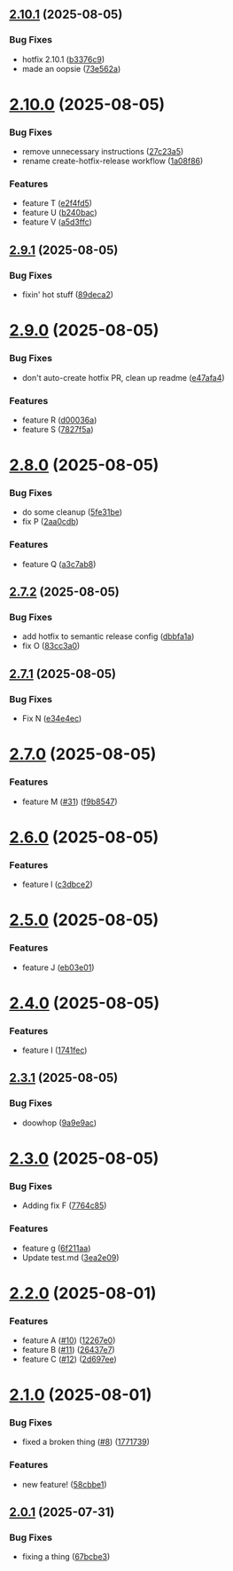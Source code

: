 ## [2.10.1](https://github.com/dabernathy89/gf-workflow-testing/compare/v2.10.0...v2.10.1) (2025-08-05)


### Bug Fixes

* hotfix 2.10.1 ([b3376c9](https://github.com/dabernathy89/gf-workflow-testing/commit/b3376c94bb14d37145b55a148762204c7dff7cc3))
* made an oopsie ([73e562a](https://github.com/dabernathy89/gf-workflow-testing/commit/73e562af59d054e7c9ef2522e35c6d558b69b366))

# [2.10.0](https://github.com/dabernathy89/gf-workflow-testing/compare/v2.9.1...v2.10.0) (2025-08-05)


### Bug Fixes

* remove unnecessary instructions ([27c23a5](https://github.com/dabernathy89/gf-workflow-testing/commit/27c23a5df2c58c250e25a6528a5edcc9864f32dc))
* rename create-hotfix-release workflow ([1a08f86](https://github.com/dabernathy89/gf-workflow-testing/commit/1a08f864541d11efbdc3a9c8c117e9080d0554f2))


### Features

* feature T ([e2f4fd5](https://github.com/dabernathy89/gf-workflow-testing/commit/e2f4fd5b9872c9a7f2153ae44e861a7da72f74c4))
* feature U ([b240bac](https://github.com/dabernathy89/gf-workflow-testing/commit/b240bacfd0ec9e8de0990dc737dbcc4b717e210f))
* feature V ([a5d3ffc](https://github.com/dabernathy89/gf-workflow-testing/commit/a5d3ffcfbadc97171b2879e14931631d339d6251))

## [2.9.1](https://github.com/dabernathy89/gf-workflow-testing/compare/v2.9.0...v2.9.1) (2025-08-05)


### Bug Fixes

* fixin' hot stuff ([89deca2](https://github.com/dabernathy89/gf-workflow-testing/commit/89deca2bf83e0cdf91e7e1916542ad71a52c9f78))

# [2.9.0](https://github.com/dabernathy89/gf-workflow-testing/compare/v2.8.0...v2.9.0) (2025-08-05)


### Bug Fixes

* don't auto-create hotfix PR, clean up readme ([e47afa4](https://github.com/dabernathy89/gf-workflow-testing/commit/e47afa4e4a5fd5a560728c7588efed564a9d5ef5))


### Features

* feature R ([d00036a](https://github.com/dabernathy89/gf-workflow-testing/commit/d00036aaaffab8843a2d72ba97363fe9c37d5572))
* feature S ([7827f5a](https://github.com/dabernathy89/gf-workflow-testing/commit/7827f5a64fb503368ddb9793063c2b16c0612074))

# [2.8.0](https://github.com/dabernathy89/gf-workflow-testing/compare/v2.7.2...v2.8.0) (2025-08-05)


### Bug Fixes

* do some cleanup ([5fe31be](https://github.com/dabernathy89/gf-workflow-testing/commit/5fe31be1b4d62947546bb8e9a9bf5aea29f643c5))
* fix P ([2aa0cdb](https://github.com/dabernathy89/gf-workflow-testing/commit/2aa0cdb78a6ee8d058ffa9c1fe710d606aa000d9))


### Features

* feature Q ([a3c7ab8](https://github.com/dabernathy89/gf-workflow-testing/commit/a3c7ab8cbf11836089ccd1252946fe3ddd1c69f6))

## [2.7.2](https://github.com/dabernathy89/gf-workflow-testing/compare/v2.7.1...v2.7.2) (2025-08-05)


### Bug Fixes

* add hotfix to semantic release config ([dbbfa1a](https://github.com/dabernathy89/gf-workflow-testing/commit/dbbfa1ac56b7834fdff7e56270852987bcc4d7fa))
* fix O ([83cc3a0](https://github.com/dabernathy89/gf-workflow-testing/commit/83cc3a00d9aadf54db679ef7fa75457ebd4c3bb2))

## [2.7.1](https://github.com/dabernathy89/gf-workflow-testing/compare/v2.7.0...v2.7.1) (2025-08-05)


### Bug Fixes

* Fix N ([e34e4ec](https://github.com/dabernathy89/gf-workflow-testing/commit/e34e4ec1639288562b84f62efb69a380341a5e93))

# [2.7.0](https://github.com/dabernathy89/gf-workflow-testing/compare/v2.6.0...v2.7.0) (2025-08-05)


### Features

* feature M ([#31](https://github.com/dabernathy89/gf-workflow-testing/issues/31)) ([f9b8547](https://github.com/dabernathy89/gf-workflow-testing/commit/f9b8547f8e1f5d897bc54af00cf85e248802bc11))

# [2.6.0](https://github.com/dabernathy89/gf-workflow-testing/compare/v2.5.1...v2.6.0) (2025-08-05)


### Features

* feature l ([c3dbce2](https://github.com/dabernathy89/gf-workflow-testing/commit/c3dbce286369ad485612d0a2629d6327844b3b27))

# [2.5.0](https://github.com/dabernathy89/gf-workflow-testing/compare/v2.4.0...v2.5.0) (2025-08-05)


### Features

* feature J ([eb03e01](https://github.com/dabernathy89/gf-workflow-testing/commit/eb03e011e5d1b866e1bd042aa0005075b8a12c63))

# [2.4.0](https://github.com/dabernathy89/gf-workflow-testing/compare/v2.3.1...v2.4.0) (2025-08-05)


### Features

* feature I ([1741fec](https://github.com/dabernathy89/gf-workflow-testing/commit/1741fec855ed82799357fc4b2cac5bfc5cadc35d))

## [2.3.1](https://github.com/dabernathy89/gf-workflow-testing/compare/v2.3.0...v2.3.1) (2025-08-05)


### Bug Fixes

* doowhop ([9a9e9ac](https://github.com/dabernathy89/gf-workflow-testing/commit/9a9e9ac6f7f384fe7853973340dc90adc9bcd7a7))

# [2.3.0](https://github.com/dabernathy89/gf-workflow-testing/compare/v2.2.0...v2.3.0) (2025-08-05)


### Bug Fixes

* Adding fix F ([7764c85](https://github.com/dabernathy89/gf-workflow-testing/commit/7764c85aa88b45efa4f66946d44322e6a01c4bb7))


### Features

* feature g ([6f211aa](https://github.com/dabernathy89/gf-workflow-testing/commit/6f211aa7c8f6af7e9a602336014010482e2c5a71))
* Update test.md ([3ea2e09](https://github.com/dabernathy89/gf-workflow-testing/commit/3ea2e09ff8ee173b1e5c454abc5854d37e802880))

# [2.2.0](https://github.com/dabernathy89/gf-workflow-testing/compare/v2.1.0...v2.2.0) (2025-08-01)


### Features

* feature A ([#10](https://github.com/dabernathy89/gf-workflow-testing/issues/10)) ([12267e0](https://github.com/dabernathy89/gf-workflow-testing/commit/12267e09876ca903c89edc121b5c8f79816823e8))
* feature B ([#11](https://github.com/dabernathy89/gf-workflow-testing/issues/11)) ([26437e7](https://github.com/dabernathy89/gf-workflow-testing/commit/26437e7e72f2e988ddaa298440b687b466c84649))
* feature C ([#12](https://github.com/dabernathy89/gf-workflow-testing/issues/12)) ([2d697ee](https://github.com/dabernathy89/gf-workflow-testing/commit/2d697eee0ac706a94e7171eebe724c388bade013))

# [2.1.0](https://github.com/dabernathy89/gf-workflow-testing/compare/v2.0.1...v2.1.0) (2025-08-01)


### Bug Fixes

* fixed a broken thing ([#8](https://github.com/dabernathy89/gf-workflow-testing/issues/8)) ([1771739](https://github.com/dabernathy89/gf-workflow-testing/commit/177173971ed4ecfaa1ff041f10bfb5288809e1fe))


### Features

* new feature! ([58cbbe1](https://github.com/dabernathy89/gf-workflow-testing/commit/58cbbe136c7b1eea6f5b565cb0f9c89ece96da68))

## [2.0.1](https://github.com/dabernathy89/gf-workflow-testing/compare/v2.0.0...v2.0.1) (2025-07-31)


### Bug Fixes

* fixing a thing ([67bcbe3](https://github.com/dabernathy89/gf-workflow-testing/commit/67bcbe3785f0554b0c266344296c22f11f2013d5))
